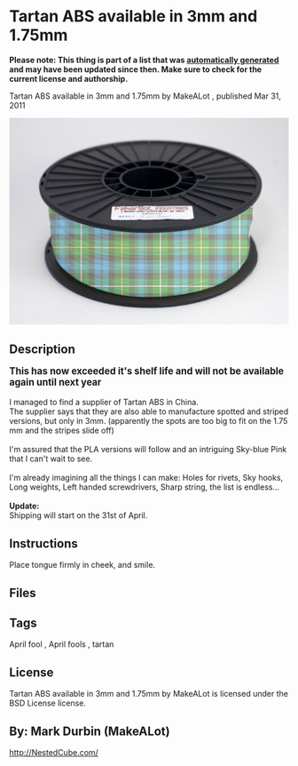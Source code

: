 Tartan ABS available in 3mm and 1.75mm
===============
**Please note: This thing is part of a list that was [automatically generated](https://github.com/carlosgs/export-things) and may have been updated since then. Make sure to check for the current license and authorship.**  

Tartan ABS available in 3mm and 1.75mm  by MakeALot , published Mar 31, 2011

![Image](img/Tartan_ABS_display_large_display_large.jpg)

Description
--------
<b><big>This has now exceeded it's shelf life and will not be available again until next year</big></b><br />
<br />
I managed to find a supplier of Tartan ABS in China.<br />
The supplier says that they are also able to manufacture spotted and striped versions, but only in 3mm. (apparently the spots are too big to fit on the 1.75 mm and the stripes slide off)<br />
<br />
I'm assured that the PLA versions will follow and an intriguing Sky-blue Pink that I can't wait to see.<br />
<br />
I'm already imagining all the things I can make:  Holes for rivets, Sky hooks, Long weights, Left handed screwdrivers, Sharp string, the list is endless...<br />
<br />
<b>Update:</b><br />
Shipping will start on the 31st of April.<br />

Instructions
--------
Place tongue firmly in cheek, and smile.

Files
--------


Tags
--------
April fool , April fools , tartan  

  

License
--------
Tartan ABS available in 3mm and 1.75mm by MakeALot is licensed under the BSD License license.  



By: Mark Durbin (MakeALot)
--------
<http://NestedCube.com/>